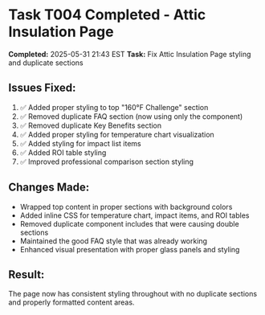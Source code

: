 # Task T004 Completed - Attic Insulation Page

**Completed:** 2025-05-31 21:43 EST
**Task:** Fix Attic Insulation Page styling and duplicate sections

## Issues Fixed:
1. ✅ Added proper styling to top "160°F Challenge" section
2. ✅ Removed duplicate FAQ section (now using only the component)
3. ✅ Removed duplicate Key Benefits section
4. ✅ Added proper styling for temperature chart visualization
5. ✅ Added styling for impact list items
6. ✅ Added ROI table styling
7. ✅ Improved professional comparison section styling

## Changes Made:
- Wrapped top content in proper sections with background colors
- Added inline CSS for temperature chart, impact items, and ROI tables
- Removed duplicate component includes that were causing double sections
- Maintained the good FAQ style that was already working
- Enhanced visual presentation with proper glass panels and styling

## Result:
The page now has consistent styling throughout with no duplicate sections and properly formatted content areas.
